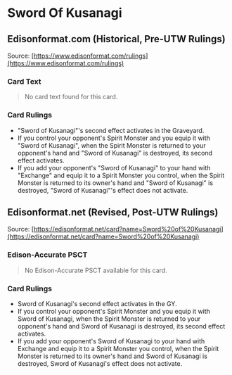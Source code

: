 # Sword Of Kusanagi

## Edisonformat.com (Historical, Pre-UTW Rulings)

Source: [https://www.edisonformat.com/rulings](https://www.edisonformat.com/rulings)

### Card Text

> No card text found for this card.

### Card Rulings

*   "Sword of Kusanagi"'s second effect activates in the Graveyard.
*   If you control your opponent's Spirit Monster and you equip it with "Sword of Kusanagi", when the Spirit Monster is returned to your opponent's hand and "Sword of Kusanagi" is destroyed, its second effect activates.
*   If you add your opponent's "Sword of Kusanagi" to your hand with "Exchange" and equip it to a Spirit Monster you control, when the Spirit Monster is returned to its owner's hand and "Sword of Kusanagi" is destroyed, "Sword of Kusanagi"'s effect does not activate.

## Edisonformat.net (Revised, Post-UTW Rulings)

Source: [https://edisonformat.net/card?name=Sword%20of%20Kusanagi](https://edisonformat.net/card?name=Sword%20of%20Kusanagi)

### Edison-Accurate PSCT

> No Edison-Accurate PSCT available for this card.

### Card Rulings

*   Sword of Kusanagi's second effect activates in the GY.
*   If you control your opponent's Spirit Monster and you equip it with Sword of Kusanagi, when the Spirit Monster is returned to your opponent's hand and Sword of Kusanagi is destroyed, its second effect activates.
*   If you add your opponent's Sword of Kusanagi to your hand with Exchange and equip it to a Spirit Monster you control, when the Spirit Monster is returned to its owner's hand and Sword of Kusanagi is destroyed, Sword of Kusanagi's effect does not activate.
            